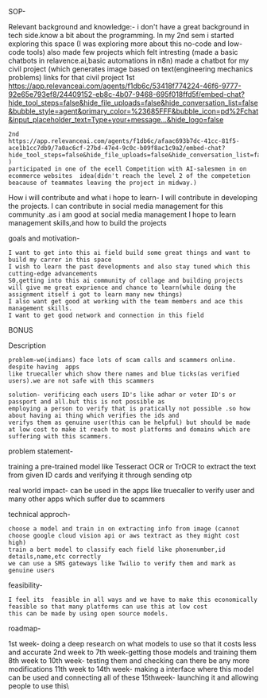 SOP-

  Relevant background and knowledge:-
    i don't have a great background in tech side.know a  bit about the programming.
    In my 2nd sem i started exploring this space (I was exploring more about this no-code and low-code tools)
    also made few projects which felt intresting (made a basic chatbots in relavence.ai,basic automations in n8n)
    made a chatbot for my civil project (which generates image based on text(engineering mechanics problems)
    links for that civil project
    1st
    https://app.relevanceai.com/agents/f1db6c/53418f774224-46f6-9777-92e65e793ef8/24409152-eb8c-4b07-9468-695f018ffd5f/embed-chat?hide_tool_steps=false&hide_file_uploads=false&hide_conversation_list=false&bubble_style=agent&primary_color=%23685FFF&bubble_icon=pd%2Fchat&input_placeholder_text=Type+your+message...&hide_logo=false

    2nd 
    https://app.relevanceai.com/agents/f1db6c/afaac693b7dc-41cc-81f5-ace1b1cc7db9/7a0ac6cf-27bd-47e4-9c0c-b09f8ac1c9a2/embed-chat?hide_tool_steps=false&hide_file_uploads=false&hide_conversation_list=false&bubble_style=agent&primary_color=%23685FFF&bubble_icon=pd%2Fchat&input_placeholder_text=Type+your+message...&hide_logo=false
    )
    participated in one of the ecell Competition with AI-salesmen in on ecommerce websites  idea(didn't reach the level 2 of the competetion  beacause of teammates leaving the project in midway.)

  How i will contribute and what i hope to learn-
    I will contribute in developing the projects.
    I can contribute in social media management for this community .as i am good at social media management
    I hope to learn  management skills,and how to build the projects
  

  goals and motivation-
    
    I want to get into this ai field build some great things and want to  build my carrer in this space
    I wish to learn the past developments and also stay tuned which this cutting-edge advancements
    S0,getting into this ai community of collage and building projects will give me great exprience and chance to learn(while doing the assignment itself i got to learn many new things)
    I also want get good at working with the team members and ace this management skills.
    I want to get good network and connection in this field


BONUS 

  Description

    problem-we(indians) face lots of scam calls and scammers online. despite having  apps
    like truecaller which show there names and blue ticks(as verified users).we are not safe with this scammers

    solution- verificing each users ID's like adhar or voter ID's or passport and all.but this is not possible as 
    employing a person to verify that is pratically not possible .so how about having ai thing which verifies the ids and 
    verifys them as genuine user(this can be helpful) but should be made at low cost to make it reach to most platforms and domains which are suffering with this scammers.
 
 problem statement-
   
   training a pre-trained model like Tesseract OCR or TrOCR to extract the text from given ID cards and verifying it through sending otp 


  real world impact-
     can be used in the apps like truecaller to verify user and many other apps which suffer due to scammers


technical approch-
    
    choose a model and train in on extracting info from image (cannot choose google cloud vision api or aws textract as they might cost high)
    train a bert model to classify each field like phonenumber,id details,name,etc correctly 
    we can use a SMS gateways like Twilio to verify them and mark as genuine users 


feasibility-
   
    I feel its  feasible in all ways and we have to make this economically feasible so that many platforms can use this at low cost 
    this can be made by using open source models.


roadmap-
 
  1st week- doing a deep research on what models to use so that it costs less and accurate 
  2nd week to 7th week-getting those models and training them 
  8th week to 10th week- testing them and checking can there be any more modifications
  11th week to 14th week- making a interface where this model can be used and connecting all of these
  15thweek- launching it and allowing people to use this\



    






      







